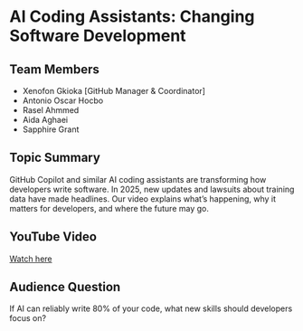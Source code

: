 # AI Coding Assistants: Changing Software Development

## Team Members
- Xenofon Gkioka [GitHub Manager & Coordinator]
- Antonio Oscar Hocbo
- Rasel Ahmmed
- Aida Aghaei
- Sapphire Grant

## Topic Summary
GitHub Copilot and similar AI coding assistants are transforming how developers write software. In 2025, new updates and lawsuits about training data have made headlines. Our video explains what’s happening, why it matters for developers, and where the future may go.

## YouTube Video
[Watch here](https://youtube.com/yourlink)

## Audience Question
If AI can reliably write 80% of your code, what new skills should developers focus on?
